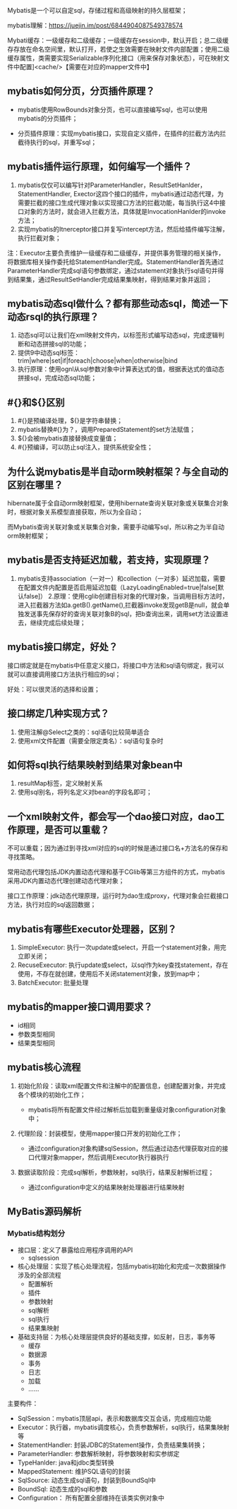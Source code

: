 Mybatis是一个可以自定sql，存储过程和高级映射的持久层框架；

mybatis理解：https://juejin.im/post/6844904087549378574

Mybati缓存：一级缓存和二级缓存；一级缓存在session中，默认开启；总二级缓存存放在命名空间里，默认打开，若使之生效需要在映射文件内部配置；使用二级缓存属性，类需要实现Serializable序列化接口（用来保存对象状态），可在映射文件中配置]\<cache/>【需要在对应的mapper文件中】


## mybatis如何分页，分页插件原理？

- mybatis使用RowBounds对象分页，也可以直接编写sql，也可以使用mybatis的分页插件；

- 分页插件原理：实现mybatis接口，实现自定义插件，在插件的拦截方法内拦截待执行的sql，并重写sql；

## mybatis插件运行原理，如何编写一个插件？

1. mybatis仅仅可以编写针对ParameterHandler，ResultSetHanlder，StatementHandler, Exector这四个接口的插件，mybatis通过动态代理，为需要拦截的接口生成代理对象以实现接口方法的拦截功能，每当执行这4中接口对象的方法时，就会进入拦截方法，具体就是InvocationHanlder的invoke方法；
2. 实现mybatis的Itnerceptor接口并复写intercept方法，然后给插件编写注解，执行拦截对象；

注：Executor主要负责维护一级缓存和二级缓存，并提供事务管理的相关操作，将数据库相关操作委托给StatementHandler完成。StatementHandler首先通过ParameterHandler完成sql语句参数绑定，通过statement对象执行sql语句并得到结果集，通过ResultSetHandler完成结果集映射，得到结果对象并返回；

## mybatis动态sql做什么？都有那些动态sql，简述一下动态rsql的执行原理？

1. 动态sql可以让我们在xml映射文件内，以标签形式编写动态sql，完成逻辑判断和动态拼接sql的功能；
2. 提供9中动态sql标签：trim|where|set|if|foreach|choose|when|otherwise|bind
3. 执行原理：使用ognl从sql参数对象中计算表达式的值，根据表达式的值动态拼接sql，完成动态sql功能；

## #{}和${}区别
1. #{}是预编译处理，${}是字符串替换；
2. mybatis替换#{}为？，调用PreparedStatement的set方法赋值；
3. ${}会被mybatis直接替换成变量值；
4. #{}预编译，可以防止sql注入，提供系统安全性；

## 为什么说mybatis是半自动orm映射框架？与全自动的区别在哪里？

hibernate属于全自动orm映射框架，使用hibernate查询关联对象或关联集合对象时，根据对象关系模型直接获取，所以为全自动；

而Mybatis查询关联对象或关联集合对象，需要手动编写sql，所以称之为半自动orm映射框架；

## mybatis是否支持延迟加载，若支持，实现原理？
1. mybatis支持association（一对一）和collection（一对多）延迟加载，需要在配置文件内配置是否启用延迟加载（LazyLoadingEnabled=true|false[默认false]）
2.原理：使用cglib创建目标对象的代理对象，当调用目标方法时，进入拦截器方法如a.getB().getName(),拦截器invoke发现getB是null，就会单独发送事先保存好的查询关联对象B的sql，把b查询出来，调用set方法设置进去，继续完成后续处理；

## mybatis接口绑定，好处？

接口绑定就是在mybatis中任意定义接口，将接口中方法和sql语句绑定，我可以就可以直接调用接口方法执行相应的sql；

好处：可以很灵活的选择和设置；

## 接口绑定几种实现方式？
1. 使用注解@Select之类的：sql语句比较简单适合
2. 使用xml文件配置（需要全限定类名）：sql语句复杂时

## 如何将sql执行结果映射到结果对象bean中
1. resultMap标签，定义映射关系
2. 使用sql别名，将列名定义对bean的字段名即可；

## 一个xml映射文件，都会写一个dao接口对应，dao工作原理，是否可以重载？

不可以重载；因为通过到寻找xml对应的sql的时候是通过接口名+方法名的保存和寻找策略。

常用动态代理包括JDK内置动态代理和基于CGlib等第三方组件的方式，mybatis采用JDK内置动态代理创建动态代理对象；

接口工作原理：jdk动态代理原理，运行时为dao生成proxy，代理对象会拦截接口方法，执行对应的sql返回数据；


## mybatis有哪些Executor处理器，区别？

1. SimpleExecutor: 执行一次update或select，开启一个statement对象，用完立即关闭；
2. RecuseExecutor: 执行update或select，以sql作为key查找statement，存在使用，不存在就创建，使用后不关闭statement对象，放到map中；
3. BatchExecutor: 批量处理

## mybatis的mapper接口调用要求？

- id相同
- 参数类型相同
- 结果类型相同

## mybatis核心流程
1. 初始化阶段：读取xml配置文件和注解中的配置信息，创建配置对象，并完成各个模块的初始化工作；
    - mybatis将所有配置文件经过解析后加载到重量级对象configuration对象中；

2. 代理阶段：封装模型，使用mapper接口开发的初始化工作；
    - 通过configuration对象构建sqlSession，然后通过动态代理获取对应的接口代理对象mapper，然后调用Executor执行器执行
3. 数据读取阶段：完成sql解析，参数映射，sql执行，结果反射解析过程；
    - 通过configuration中定义的结果映射处理器进行结果映射


## MyBatis源码解析

### Mybatis结构划分

- 接口层：定义了暴露给应用程序调用的API
    - sqlsession
- 核心处理层：实现了核心处理流程，包括mybatis初始化和完成一次数据操作涉及的全部流程
    - 配置解析
    - 插件
    - 参数映射
    - sql解析
    - sql执行
    - 结果集映射
- 基础支持层：为核心处理层提供良好的基础支撑，如反射，日志，事务等
    - 缓存
    - 数据源
    - 事务
    - 日志
    - 加载
    - ……
        
主要构件：
- SqlSession：mybatis顶层api，表示和数据库交互会话，完成相应功能
- Executor：执行器，mybatis调度核心，负责参数解析，sql执行，结果集映射等
- StatementHandler: 封装JDBC的Statement操作，负责结果集转换；
- ParameterHandler: 参数解析映射，将参数映射和实参绑定
- TypeHanlder: java和jdbc类型转换
- MappedStatement: 维护SQL语句的封装
- SqlSource: 动态生成sql语句，封装到BoundSql中
- BoundSql: 动态生成的sql和参数
- Configuration： 所有配置全部维持在该类实例对象中
